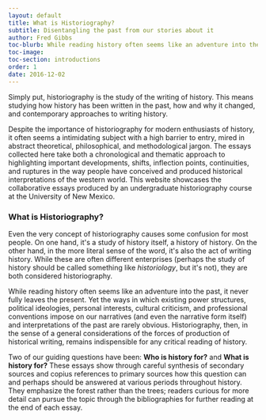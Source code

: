 ```yaml
---
layout: default
title: What is Historiography?
subtitle: Disentangling the past from our stories about it
author: Fred Gibbs
toc-blurb: While reading history often seems like an adventure into the past, it never fully leaves the present. Yet the ways in which existing power structures, political ideologies, personal interests, cultural criticism, and professional conventions impose on our narratives (and even the narrative form itself) and interpretations of the past are rarely obvious. Historiography examines what these are and shows why they are indispensable for any critical reading of history.
toc-image:
toc-section: introductions
order: 1
date: 2016-12-02
---
```


Simply put, historiography is the study of the writing of history. This means studying how history has been written in the past, how and why it changed, and contemporary approaches to writing history.

Despite the importance of historiography for modern enthusiasts of history, it often seems a intimidating subject with a high barrier to entry, mired in abstract theoretical, philosophical, and methodological jargon. The essays collected here take both a chronological and thematic approach to highlighting important developments, shifts, inflection points, continuities, and ruptures in the way people have conceived and produced historical interpretations of the western world. This website showcases the collaborative essays produced by an undergraduate historiography course at the University of New Mexico.


### What is Historiography?
Even the very concept of historiography causes some confusion for most people. On one hand, it's a study of history itself, a history of history. On the other hand, in the more literal sense of the word, it's also the act of writing history. While these are often different enterprises (perhaps the study of history should be called something like _historiology_, but it's not), they are both considered historiography.

While reading history often seems like an adventure into the past, it never fully leaves the present. Yet the ways in which existing power structures, political ideologies, personal interests, cultural criticism, and professional conventions impose on our narratives (and even the narrative form itself) and interpretations of the past are rarely obvious. Historiography, then, in the sense of a general considerations of the forces of production of historical writing, remains indispensible for any critical reading of history.

Two of our guiding questions have been: **Who is history for?** and **What is history for?** These essays show through careful synthesis of secondary sources and copius references to primary sources how this question can and perhaps should be answered at various periods throughout history. They emphasize the forest rather than the trees; readers curious for more detail can pursue the topic through the bibliographies for further reading at the end of each essay.
